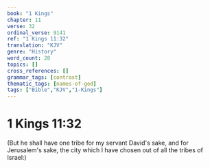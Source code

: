 ```yaml
---
book: "1 Kings"
chapter: 11
verse: 32
ordinal_verse: 9141
ref: "1 Kings 11:32"
translation: "KJV"
genre: "History"
word_count: 28
topics: []
cross_references: []
grammar_tags: [contrast]
thematic_tags: [names-of-god]
tags: ["Bible","KJV","1-Kings"]
---
```


# 1 Kings 11:32

(But he shall have one tribe for my servant David's sake, and for Jerusalem's sake, the city which I have chosen out of all the tribes of Israel:)
